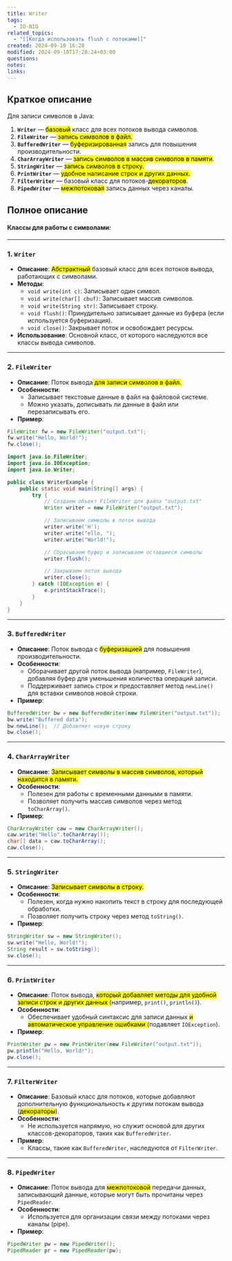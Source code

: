 ```yaml
---
title: Writer
tags:
  - IO-NIO
related_topics:
  - "[[Когда использовать flush с потоками]]"
created: 2024-09-10 16:28
modified: 2024-09-10T17:28:24+03:00
questions: 
notes: 
links: 
---
```

## Краткое описание
Для записи символов в Java:

1. **`Writer`** — <mark class="hltr-yellow">базовый</mark> класс для всех потоков вывода символов.
2. **`FileWriter`** —<mark class="hltr-purple"> запись символов в файл.</mark>
3. **`BufferedWriter`** — <mark class="hltr-purple">буферизированная</mark> запись для повышения производительности.
4. **`CharArrayWriter`** — <mark class="hltr-blue">запись символов в массив символов в памяти</mark>.
5. **`StringWriter`** — <mark class="hltr-blue">запись символов в строку.</mark>
6. **`PrintWriter`** — <mark class="hltr-yellow">удобное написание строк и других данных.</mark>
7. **`FilterWriter`** — базовый класс для потоков-<mark class="hltr-yellow">декораторов</mark>.
8. **`PipedWriter`** — <mark class="hltr-orange">межпотоковая</mark> запись данных через каналы.


## Полное описание
#### Классы для работы с символами:

---

### 1. **`Writer`**

- **Описание**: <mark class="hltr-red">Абстрактный</mark> базовый класс для всех потоков вывода, работающих с символами.
- **Методы**:
    - `void write(int c)`: Записывает один символ.
    - `void write(char[] cbuf)`: Записывает массив символов.
    - `void write(String str)`: Записывает строку.
    - `void flush()`: Принудительно записывает данные из буфера (если используется буферизация).
    - `void close()`: Закрывает поток и освобождает ресурсы.
- **Использование**: Основной класс, от которого наследуются все классы вывода символов.

---

### 2. **`FileWriter`**

- **Описание**: Поток вывода<mark class="hltr-purple"> для записи символов в файл.</mark>
- **Особенности**:
    - Записывает текстовые данные в файл на файловой системе.
    - Можно указать, дописывать ли данные в файл или перезаписывать его.
- **Пример**:
    
```java
FileWriter fw = new FileWriter("output.txt");
fw.write("Hello, World!");
fw.close();

import java.io.FileWriter;
import java.io.IOException;
import java.io.Writer;

public class WriterExample {
    public static void main(String[] args) {
        try {
            // Создаем объект FileWriter для файла "output.txt"
            Writer writer = new FileWriter("output.txt");

            // Записываем символы в поток вывода
            writer.write('H');
            writer.write("ello, ");
            writer.write("World!");

            // Сбрасываем буфер и записываем оставшиеся символы
            writer.flush();

            // Закрываем поток вывода
            writer.close();
        } catch (IOException e) {
            e.printStackTrace();
        }
    }
}
```


---

### 3. **`BufferedWriter`**

- **Описание**: Поток вывода с <mark class="hltr-purple">буферизацией</mark> для повышения производительности.
- **Особенности**:
    - Оборачивает другой поток вывода (например, `FileWriter`), добавляя буфер для уменьшения количества операций записи.
    - Поддерживает запись строк и предоставляет метод `newLine()` для вставки символов новой строки.
- **Пример**:
    
```java
BufferedWriter bw = new BufferedWriter(new FileWriter("output.txt"));
bw.write("Buffered data");
bw.newLine();  // Добавляет новую строку
bw.close();

```


---

### 4. **`CharArrayWriter`**

- **Описание**: <mark class="hltr-purple">Записывает символы в массив символов, который находится в памяти.</mark>
- **Особенности**:
    - Полезен для работы с временными данными в памяти.
    - Позволяет получить массив символов через метод `toCharArray()`.
- **Пример**:
    
```java
CharArrayWriter caw = new CharArrayWriter();
caw.write("Hello".toCharArray());
char[] data = caw.toCharArray();
caw.close();

```


---

### 5. **`StringWriter`**

- **Описание**: <mark class="hltr-yellow">Записывает символы в строку.</mark>
- **Особенности**:
    - Полезен, когда нужно накопить текст в строку для последующей обработки.
    - Позволяет получить строку через метод `toString()`.
- **Пример**:
    
```java
StringWriter sw = new StringWriter();
sw.write("Hello, World!");
String result = sw.toString();
sw.close();

```

---

### 6. **`PrintWriter`**

- **Описание**: Поток вывода, <mark class="hltr-red">который добавляет методы для удобной записи строк и других данных </mark>(например, `print()`, `println()`).
- **Особенности**:
    - Обеспечивает удобный синтаксис для записи данных <mark class="hltr-pink">и автоматическое управление ошибками </mark>(подавляет `IOException`).
- **Пример**:
    
```java
PrintWriter pw = new PrintWriter(new FileWriter("output.txt"));
pw.println("Hello, World!");
pw.close();

```


---

### 7. **`FilterWriter`**

- **Описание**: Базовый класс для потоков, которые добавляют дополнительную функциональность к другим потокам вывода (<mark class="hltr-red">декораторы</mark>).
- **Особенности**:
    - Не используется напрямую, но служит основой для других классов-декораторов, таких как `BufferedWriter`.
- **Пример**:
    - Классы, такие как `BufferedWriter`, наследуются от `FilterWriter`.

---

### 8. **`PipedWriter`**

- **Описание**: Поток вывода для <mark class="hltr-yellow">межпотоковой</mark> передачи данных, записывающий данные, которые могут быть прочитаны через `PipedReader`.
- **Особенности**:
    - Используется для организации связи между потоками через каналы (pipe).
- **Пример**:
    
```java
PipedWriter pw = new PipedWriter();
PipedReader pr = new PipedReader(pw);

```
